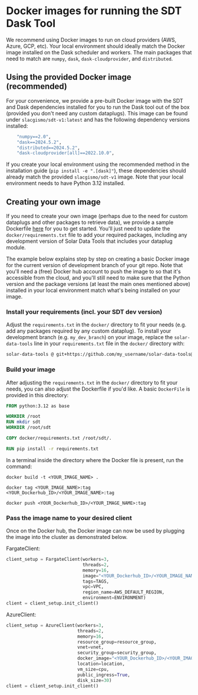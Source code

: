 # Docker images for running the SDT Dask Tool

We recommend using Docker images to run on cloud providers (AWS, Azure, GCP, etc). Your local environment
should ideally match the Docker image installed on the Dask scheduler and workers. The main packages that
need to match are `numpy`, `dask`, `dask-cloudprovider`, and `distributed`.

## Using the provided Docker image (recommended)
For your convenience, we provide a pre-built Docker image with the SDT and Dask dependencies installed for you to run the Dask tool out of the box
(provided you don't need any custom dataplugs). This image can be found under `slacgismo/sdt-v1:latest` and has
the following dependency versions installed:
```bash
    "numpy==2.0",
    "dask==2024.5.2",
    "distributed==2024.5.2",
    "dask-cloudprovider[all]==2022.10.0",
```

If you create your local environment using the recommended method in the installation guide (`pip install -e ".[dask]"`),
these dependencies should already match the provided `slacgismo/sdt-v1` image. Note that your local environment needs to have Python 3.12 installed.

## Creating your own image

If you need to create your own image (perhaps due to the need for custom
dataplugs and other packages to retrieve data), we provide a sample Dockerfile [here](./Dockerfile)
for you to get started. You'll just need to update the `docker/requirements.txt` file to add your required packages,
including any development version of Solar Data Tools that includes your dataplug module.

The example below explains step by step on
creating a basic Docker image for the current version of development branch
of your git repo. Note that you'll need a (free) Docker hub account to push the image to so that it's accessible
from the cloud, and you'll still need to make sure that the Python version and the package versions (at least the
main ones mentioned above) installed in your local environment match what's being installed on your image.

### Install your requirements (incl. your SDT dev version)
Adjust the `requirements.txt` in the `docker/` directory to fit your needs (e.g. add any packages required by
any custom dataplug). To install your development branch (e.g. `my_dev_branch`) on your image,
replace the `solar-data-tools` line in your `requirements.txt` file in the `docker/` directory with:
```bash
solar-data-tools @ git+https://github.com/my_username/solar-data-tools@my_dev_branch
```

### Build your image
After adjusting the `requirements.txt` in the `docker/` directory to fit your needs, you can also adjust
the Dockerfile if you'd like. A basic `DockerFile` is provided in this directory:
```dockerfile
FROM python:3.12 as base

WORKDIR /root
RUN mkdir sdt
WORKDIR /root/sdt

COPY docker/requirements.txt /root/sdt/.

RUN pip install -r requirements.txt
```

In a terminal inside the directory where the Docker file is present, run the command:
```shell
docker build -t <YOUR_IMAGE_NAME> .
```
```shell
docker tag <YOUR_IMAGE_NAME>:tag <YOUR_Dockerhub_ID>/<YOUR_IMAGE_NAME>:tag
```

```shell
docker push <YOUR_Dockerhub_ID>/<YOUR_IMAGE_NAME>:tag
```

### Pass the image name to your desired client

Once on the Docker hub, the Docker image can now be used by plugging the image into the cluster as
demonstrated below.

FargateClient:
```python
client_setup = FargateClient(workers=3,
                             threads=2,
                             memory=16,
                             image="<YOUR_Dockerhub_ID>/<YOUR_IMAGE_NAME>:tag",
                             tags=TAGS,
                             vpc=VPC,
                             region_name=AWS_DEFAULT_REGION,
                             environment=ENVIRONMENT)
client = client_setup.init_client()
```
AzureClient:

```python
client_setup = AzureClient(workers=3,
                           threads=2,
                           memory=16,
                           resource_group=resource_group,
                           vnet=vnet,
                           security_group=security_group,
                           docker_image="<YOUR_Dockerhub_ID>/<YOUR_IMAGE_NAME>:tag",
                           location=location,
                           vm_size=cpu,
                           public_ingress=True,
                           disk_size=30)
client = client_setup.init_client()
```
